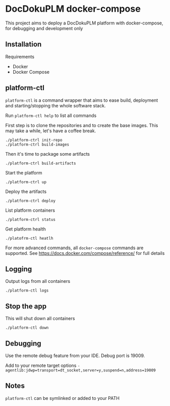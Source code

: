 # DocDokuPLM docker-compose

This project aims to deploy a DocDokuPLM platform with docker-compose, for debugging and development only

## Installation

Requirements

* Docker
* Docker Compose

## platform-ctl

`platform-ctl` is a command wrapper that aims to ease build, deployment and starting/stopping the whole software stack.

Run `platform-ctl help` to list all commands

First step is to clone the repositories and to create the base images. This may take a while, let's have a coffee break.

	./platform-ctrl init-repo
	./platform-ctrl build-images

Then it's time to package some artifacts

    ./platform-ctrl build-artifacts

Start the platform

	./platform-ctrl up

Deploy the artifacts

	./platform-ctrl deploy

List platform containers

	./platform-ctrl status

Get platform health

	./platofrm-ctl heatlh

For more advanced commands, all `docker-compose` commands are supported. See https://docs.docker.com/compose/reference/ for full details

## Logging

Output logs from all containers

	./platform-ctl logs

## Stop the app

This will shut down all containers

	./platform-ctl down

## Debugging

Use the remote debug feature from your IDE. Debug port is 19009.

Add to your remote target options `-agentlib:jdwp=transport=dt_socket,server=y,suspend=n,address=19009`

## Notes

`platform-ctl` can be symlinked or added to your PATH